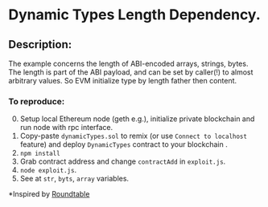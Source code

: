 # Dynamic Types Length Dependency. 

## Description:
The example concerns the length of ABI-encoded arrays, strings, bytes. The length is part of the ABI payload, and can be set by caller(!) to almost arbitrary values.
So EVM initialize type by length father then content.

### To reproduce:

0. Setup local Ethereum node (geth e.g.), initialize private blockchain and run node with rpc interface.
1. Copy-paste `dynamicTypes.sol` to remix (or use `Connect to localhost` feature) and deploy `DynamicTypes` contract to your blockchain . 
2. `npm install`
3. Grab contract address and change `contractAdd` in `exploit.js`.
4. `node exploit.js`.
5. See at `str`, `byts`, `array` variables.

*Inspired by [Roundtable](https://github.com/Arachnid/uscc/tree/master/submissions-2017/martinswende)